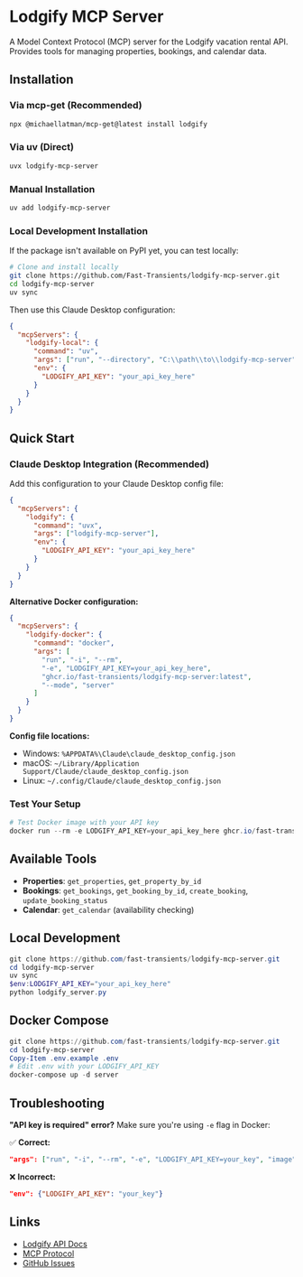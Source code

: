 # Lodgify MCP Server

A Model Context Protocol (MCP) server for the Lodgify vacation rental API. Provides tools for managing properties, bookings, and calendar data.

## Installation

### Via mcp-get (Recommended)

```bash
npx @michaellatman/mcp-get@latest install lodgify
```

### Via uv (Direct)

```bash
uvx lodgify-mcp-server
```

### Manual Installation

```bash
uv add lodgify-mcp-server
```

### Local Development Installation

If the package isn't available on PyPI yet, you can test locally:

```bash
# Clone and install locally
git clone https://github.com/Fast-Transients/lodgify-mcp-server.git
cd lodgify-mcp-server
uv sync
```

Then use this Claude Desktop configuration:

```json
{
  "mcpServers": {
    "lodgify-local": {
      "command": "uv",
      "args": ["run", "--directory", "C:\\path\\to\\lodgify-mcp-server", "python", "entrypoint.py"],
      "env": {
        "LODGIFY_API_KEY": "your_api_key_here"
      }
    }
  }
}
```

## Quick Start

### Claude Desktop Integration (Recommended)

Add this configuration to your Claude Desktop config file:

```json
{
  "mcpServers": {
    "lodgify": {
      "command": "uvx",
      "args": ["lodgify-mcp-server"],
      "env": {
        "LODGIFY_API_KEY": "your_api_key_here"
      }
    }
  }
}
```

**Alternative Docker configuration:**

```json
{
  "mcpServers": {
    "lodgify-docker": {
      "command": "docker",
      "args": [
        "run", "-i", "--rm", 
        "-e", "LODGIFY_API_KEY=your_api_key_here",
        "ghcr.io/fast-transients/lodgify-mcp-server:latest",
        "--mode", "server"
      ]
    }
  }
}
```

**Config file locations:**
- Windows: `%APPDATA%\Claude\claude_desktop_config.json`
- macOS: `~/Library/Application Support/Claude/claude_desktop_config.json`  
- Linux: `~/.config/Claude/claude_desktop_config.json`

### Test Your Setup

```powershell
# Test Docker image with your API key
docker run --rm -e LODGIFY_API_KEY=your_api_key_here ghcr.io/fast-transients/lodgify-mcp-server:latest --mode test
```

## Available Tools

- **Properties**: `get_properties`, `get_property_by_id`
- **Bookings**: `get_bookings`, `get_booking_by_id`, `create_booking`, `update_booking_status`
- **Calendar**: `get_calendar` (availability checking)

## Local Development

```powershell
git clone https://github.com/fast-transients/lodgify-mcp-server.git
cd lodgify-mcp-server
uv sync
$env:LODGIFY_API_KEY="your_api_key_here"
python lodgify_server.py
```

## Docker Compose

```powershell
git clone https://github.com/fast-transients/lodgify-mcp-server.git
cd lodgify-mcp-server
Copy-Item .env.example .env
# Edit .env with your LODGIFY_API_KEY
docker-compose up -d server
```

## Troubleshooting

**"API key is required" error?** Make sure you're using `-e` flag in Docker:

✅ **Correct:**

```json
"args": ["run", "-i", "--rm", "-e", "LODGIFY_API_KEY=your_key", "image", "--mode", "server"]
```

❌ **Incorrect:**

```json
"env": {"LODGIFY_API_KEY": "your_key"}
```

## Links

- [Lodgify API Docs](https://docs.lodgify.com/)
- [MCP Protocol](https://modelcontextprotocol.io/)
- [GitHub Issues](https://github.com/fast-transients/lodgify-mcp-server/issues)
